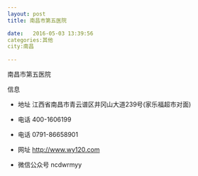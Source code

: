 ```yaml
--- 
layout: post 
title: 南昌市第五医院

date:   2016-05-03 13:39:56 
categories:其他  
city:南昌
  
--- 
```

   
南昌市第五医院

信息
 - 地址 江西省南昌市青云谱区井冈山大道239号(家乐福超市对面)

 - 电话 400-1606199

 - 电话 0791-86658901

 - 网址 http://www.wy120.com

 - 微信公众号 ncdwrmyy


